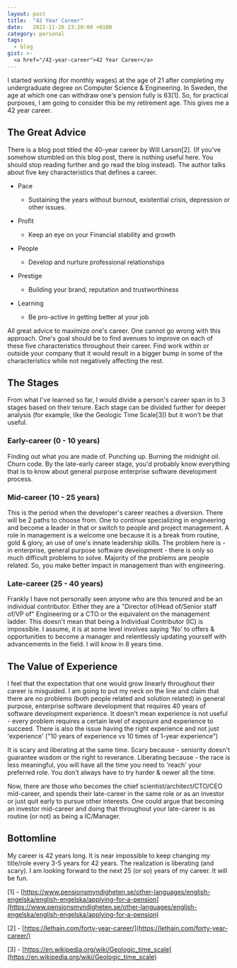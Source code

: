 ```yaml
---
layout: post
title:  "42 Year Career"
date:   2022-11-26 23:20:00 +0100
category: personal
tags:
  - blog
gist: >-
  <a href="/42-year-career">42 Year Career</a>
---
```

I started working (for monthly wages) at the age of 21 after completing my undergraduate degree on Computer Science & Engineering. In Sweden, the age at which one can withdraw one's pension fully is 63[1]. So, for practical purposes, I am going to consider this be my retirement age. This gives me a 42 year career. 

## The Great Advice
There is a blog post titled the 40-year career by Will Larson[2]. (If you've somehow stumbled on this blog post, there is nothing useful here. You should stop reading further and go read the blog instead). The author talks about five key characteristics that defines a career.

- Pace
  - Sustaining the years without burnout, existential crisis, depression or other issues.

- Profit
  - Keep an eye on your Financial stability and growth

- People
  - Develop and nurture professional relationships

- Prestige
  - Building your brand, reputation and trustworthiness

- Learning
  - Be pro-active in getting better at your job

All great advice to maximize one's career. One cannot go wrong with this approach. One's goal should be to find avenues to improve on each of these five characteristics throughout their career. Find work within or outside your company that it would result in a bigger bump in some of the characteristics while not negatively affecting the rest.

## The Stages
From what I've learned so far, I would divide a person's career span in to 3 stages based on their tenure. Each stage can be divided further for deeper analysis (for example, like the Geologic Time Scale[3]) but it won't be that useful.

### Early-career (0 - 10 years)
Finding out what you are made of. Punching up. Burning the midnight oil. Churn code. By the late-early career stage, you'd probably know everything that is to know about general purpose enterprise software development process.

### Mid-career (10 - 25 years)
This is the period when the developer's career reaches a diversion. There will be 2 paths to choose from. One to continue specializing in engineering and become a leader in that or switch to people and project management. A role in management is a welcome one because it is a break from routine, gold & glory, an use of one's innate leadership skills. The problem here is - in enterprise, general purpose software development - there is only so much difficult problems to solve. Majority of the problems are people related. So, you make better impact in management than with engineering.

### Late-career (25 - 40 years)
Frankly I have not personally seen anyone who are this tenured and be an individual contributor. Either they are a "Director of/Head of/Senior staff of/VP of" Engineering or a CTO or the equivalent on the management ladder. This doesn't mean that being a Individual Contributor (IC) is impossible. I assume, it is at some level involves saying 'No' to offers & opportunities to become a manager and relentlessly updating yourself with advancements in the field. I will know in 8 years time.

## The Value of Experience
I feel that the expectation that one would grow linearly throughout their career is misguided. I am going to put my neck on the line and claim that there are no problems (both people related and solution related) in general purpose, enterprise software development that requires 40 years of software development experience. It doesn't mean experience is not useful - every problem requires a certain level of exposure and experience to succeed. There is also the issue having the right experience and not just 'experience' ("10 years of experience vs 10 times of 1-year experience")

It is scary and liberating at the same time. Scary because - seniority doesn't guarantee wisdom or the right to reverance. Liberating because - the race is less meaningful, you will have all the time you need to 'reach' your preferred role. You don't always have to try harder & newer all the time.

Now, there are those who becomes the chief scientist/architect/CTO/CEO mid-career, and spends their late-career in the same role or as an investor or just quit early to pursue other interests. One could argue that becoming an investor mid-career and doing that throughout your late-career is as routine (or not) as being a IC/Manager.

## Bottomline
My career is 42 years long. It is near impossible to keep changing my title/role every 3-5 years for 42 years. The realization is liberating (and scary). I am looking forward to the next 25 (or so) years of my career. It will be fun.

[1] - [https://www.pensionsmyndigheten.se/other-languages/english-engelska/english-engelska/applying-for-a-pension](https://www.pensionsmyndigheten.se/other-languages/english-engelska/english-engelska/applying-for-a-pension)

[2] - [https://lethain.com/forty-year-career/](https://lethain.com/forty-year-career/)

[3] - [https://en.wikipedia.org/wiki/Geologic_time_scale](https://en.wikipedia.org/wiki/Geologic_time_scale)
